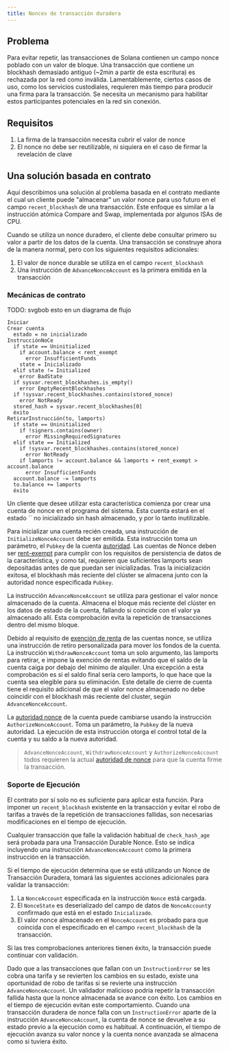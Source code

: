 ```yaml
---
title: Nonces de transacción duradera
---
```


## Problema

Para evitar repetir, las transacciones de Solana contienen un campo nonce poblado con un valor de bloque. Una transacción que contiene un blockhash demasiado antiguo (~2min a partir de esta escritura) es rechazada por la red como inválida. Lamentablemente, ciertos casos de uso, como los servicios custodiales, requieren más tiempo para producir una firma para la transacción. Se necesita un mecanismo para habilitar estos participantes potenciales en la red sin conexión.

## Requisitos

1. La firma de la transacción necesita cubrir el valor de nonce
2. El nonce no debe ser reutilizable, ni siquiera en el caso de firmar la revelación de clave

## Una solución basada en contrato

Aquí describimos una solución al problema basada en el contrato mediante el cual un cliente puede "almacenar" un valor nonce para uso futuro en el campo `recent_blockhash` de una transacción. Este enfoque es similar a la instrucción atómica Compare and Swap, implementada por algunos ISAs de CPU.

Cuando se utiliza un nonce duradero, el cliente debe consultar primero su valor a partir de los datos de la cuenta. Una transacción se construye ahora de la manera normal, pero con los siguientes requisitos adicionales:

1. El valor de nonce durable se utiliza en el campo `recent_blockhash`
2. Una instrucción de `AdvanceNonceAccount` es la primera emitida en la transacción

### Mecánicas de contrato

TODO: svgbob esto en un diagrama de flujo

```text
Iniciar
Crear cuenta
  estado = no inicializado
InstrucciónNoCe
  if state == Uninitialized
    if account.balance < rent_exempt
      error InsufficientFunds
    state = Inicializado
  elif state != Initialized
    error BadState
  if sysvar.recent_blockhashes.is_empty()
    error EmptyRecentBlockhashes
  if !sysvar.recent_blockhashes.contains(stored_nonce)
    error NotReady
  stored_hash = sysvar.recent_blockhashes[0]
  éxito
RetirarInstrucción(to, lamports)
  if state == Uninitialized
    if !signers.contains(owner)
      error MissingRequiredSignatures
  elif state == Initialized
    if !sysvar.recent_blockhashes.contains(stored_nonce)
      error NotReady
    if lamports != account.balance && lamports + rent_exempt > account.balance
      error InsufficientFunds
  account.balance -= lamports
  to.balance += lamports
  éxito
```

Un cliente que desee utilizar esta característica comienza por crear una cuenta de nonce en el programa del sistema. Esta cuenta estará en el estado `` no inicializado sin hash almacenado, y por lo tanto inutilizable.

Para inicializar una cuenta recién creada, una instrucción de `InitializeNonceAccount` debe ser emitida. Esta instrucción toma un parámetro, el `Pubkey` de la cuenta [autoridad](../offline-signing/durable-nonce.md#nonce-authority). Las cuentas de Nonce deben ser [rent-exempt](rent.md#two-tiered-rent-regime) para cumplir con los requisitos de persistencia de datos de la característica, y como tal, requieren que suficientes lamports sean depositadas antes de que puedan ser inicializadas. Tras la inicialización exitosa, el blockhash más reciente del clúster se almacena junto con la autoridad nonce especificada `Pubkey`.

La instrucción `AdvanceNonceAccount` se utiliza para gestionar el valor nonce almacenado de la cuenta. Almacena el bloque más reciente del clúster en los datos de estado de la cuenta, fallando si coincide con el valor ya almacenado allí. Esta comprobación evita la repetición de transacciones dentro del mismo bloque.

Debido al requisito de [exención de renta](rent.md#two-tiered-rent-regime) de las cuentas nonce, se utiliza una instrucción de retiro personalizada para mover los fondos de la cuenta. La instrucción `WithdrawNonceAccount` toma un solo argumento, las lamports para retirar, e impone la exención de rentas evitando que el saldo de la cuenta caiga por debajo del mínimo de alquiler. Una excepción a esta comprobación es si el saldo final sería cero lamports, lo que hace que la cuenta sea elegible para su eliminación. Este detalle de cierre de cuenta tiene el requisito adicional de que el valor nonce almacenado no debe coincidir con el blockhash más reciente del cluster, según `AdvanceNonceAccount`.

La [autoridad nonce](../offline-signing/durable-nonce.md#nonce-authority) de la cuenta puede cambiarse usando la instrucción `AuthorizeNonceAccount`. Toma un parámetro, la `Pubkey` de la nueva autoridad. La ejecución de esta instrucción otorga el control total de la cuenta y su saldo a la nueva autoridad.

> `AdvanceNonceAccount`, `WithdrawNonceAccount` y `AuthorizeNonceAccount` todos requieren la actual [autoridad de nonce](../offline-signing/durable-nonce.md#nonce-authority) para que la cuenta firme la transacción.

### Soporte de Ejecución

El contrato por sí solo no es suficiente para aplicar esta función. Para imponer un `recent_blockhash` existente en la transacción y evitar el robo de tarifas a través de la repetición de transacciones fallidas, son necesarias modificaciones en el tiempo de ejecución.

Cualquier transacción que falle la validación habitual de `check_hash_age` será probada para una Transacción Durable Nonce. Esto se indica incluyendo una instrucción `AdvanceNonceAccount` como la primera instrucción en la transacción.

Si el tiempo de ejecución determina que se está utilizando un Nonce de Transacción Duradera, tomará las siguientes acciones adicionales para validar la transacción:

1. La `NonceAccount` especificada en la instrucción `Nonce` está cargada.
2. El `NonceState` es deserializado del campo de datos de `NonceAccount`y confirmado que está en el estado `Inicializado`.
3. El valor nonce almacenado en el `NonceAccount` es probado para que coincida con el especificado en el campo `recent_blockhash` de la transacción.

Si las tres comprobaciones anteriores tienen éxito, la transacción puede continuar con validación.

Dado que a las transacciones que fallan con un `InstructionError` se les cobra una tarifa y se revierten los cambios en su estado, existe una oportunidad de robo de tarifas si se revierte una instrucción `AdvanceNonceAccount`. Un validador malicioso podría repetir la transacción fallida hasta que la nonce almacenada se avance con éxito. Los cambios en el tiempo de ejecución evitan este comportamiento. Cuando una transacción duradera de nonce falla con un `InstructionError` aparte de la instrucción `AdvanceNonceAccount`, la cuenta de nonce se devuelve a su estado previo a la ejecución como es habitual. A continuación, el tiempo de ejecución avanza su valor nonce y la cuenta nonce avanzada se almacena como si tuviera éxito.
